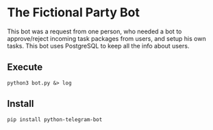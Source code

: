 # The Fictional Party Bot
This bot was a request from one person, who needed a bot to approve/reject incoming task packages from users, and setup his own tasks. This bot uses PostgreSQL to keep all the info about users.

## Execute
```
python3 bot.py &> log
```

## Install 
```
pip install python-telegram-bot
```
